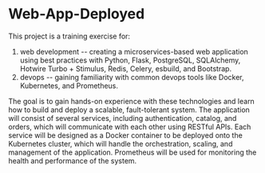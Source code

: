 # Web-App-Deployed
This project is a training exercise for:

1) web development -- creating a microservices-based web application using best practices with Python, Flask, PostgreSQL, SQLAlchemy, Hotwire Turbo + Stimulus, Redis, Celery, esbuild, and Bootstrap.
2) devops -- gaining familiarity with common devops tools like Docker, Kubernetes, and Prometheus.

The goal is to gain hands-on experience with these technologies and learn how to build and deploy a scalable, fault-tolerant system. The application will consist of several services, including authentication, catalog, and orders, which will communicate with each other using RESTful APIs. Each service will be designed as a Docker container to be deployed onto the Kubernetes cluster, which will handle the orchestration, scaling, and management of the application. Prometheus will be used for monitoring the health and performance of the system.
